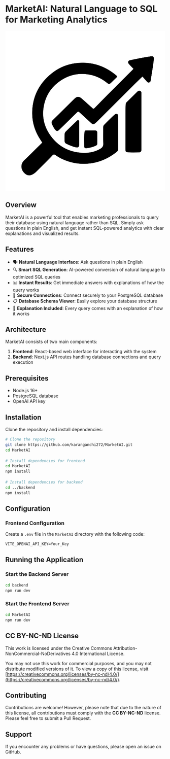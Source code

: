 # MarketAI: Natural Language to SQL for Marketing Analytics

![Logo](MarketAI/public/marketai.svg)


## Overview

MarketAI is a powerful tool that enables marketing professionals to query their database using natural language rather than SQL. Simply ask questions in plain English, and get instant SQL-powered analytics with clear explanations and visualized results.

## Features

- 🗣️ **Natural Language Interface**: Ask questions in plain English
- 🔍 **Smart SQL Generation**: AI-powered conversion of natural language to optimized SQL queries
- 📊 **Instant Results**: Get immediate answers with explanations of how the query works
- 🔐 **Secure Connections**: Connect securely to your PostgreSQL database
- 📋 **Database Schema Viewer**: Easily explore your database structure
- 🧩 **Explanation Included**: Every query comes with an explanation of how it works

## Architecture

MarketAI consists of two main components:

1. **Frontend**: React-based web interface for interacting with the system
2. **Backend**: Next.js API routes handling database connections and query execution

## Prerequisites

- Node.js 16+
- PostgreSQL database
- OpenAI API key

## Installation

Clone the repository and install dependencies:

```bash
# Clone the repository
git clone https://github.com/karangandhi272/MarketAI.git
cd MarketAI

# Install dependencies for frontend
cd MarketAI
npm install

# Install dependencies for backend
cd ../backend
npm install
```

## Configuration

### Frontend Configuration

Create a `.env` file in the `MarketAI` directory with the following code:
```
VITE_OPENAI_API_KEY=Your_Key
```

## Running the Application

### Start the Backend Server

```bash
cd backend
npm run dev
```

### Start the Frontend Server

```bash
cd MarketAI
npm run dev
```

## CC BY-NC-ND License

This work is licensed under the Creative Commons Attribution-NonCommercial-NoDerivatives 4.0 International License. 

You may not use this work for commercial purposes, and you may not distribute modified versions of it. To view a copy of this license, visit [https://creativecommons.org/licenses/by-nc-nd/4.0/](https://creativecommons.org/licenses/by-nc-nd/4.0/).

## Contributing
Contributions are welcome! However, please note that due to the nature of this license, all contributions must comply with the **CC BY-NC-ND** license. Please feel free to submit a Pull Request.

## Support
If you encounter any problems or have questions, please open an issue on GitHub.








